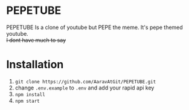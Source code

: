 # PEPETUBE
PEPETUBE Is a clone of youtube but PEPE the meme. It's pepe themed youtube.\
~~I dont have much to say~~

# Installation 
1. `git clone https://github.com/AaravAtGit/PEPETUBE.git`
2. change `.env.example` to `.env` and add your rapid api key
3. `npm install`
4. `npm start`
